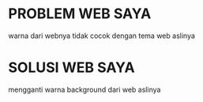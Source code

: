 # PROBLEM WEB SAYA
warna dari webnya tidak cocok dengan tema web aslinya
# SOLUSI WEB SAYA
mengganti warna background dari web aslinya 
